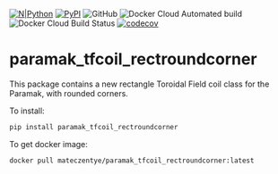 [![N|Python](https://www.python.org/static/community_logos/python-powered-w-100x40.png)](https://www.python.org)
[![PyPI](https://img.shields.io/pypi/v/paramak-tfcoil-rectroundcorner?color=brightgreen&label=pypi&logo=grebrightgreenen&logoColor=green)](https://pypi.org/project/paramak_tfcoil_rectroundcorner/)
![GitHub](https://img.shields.io/github/license/mateczentye/paramak_tfcoil_rectroundcorner)
![Docker Cloud Automated build](https://img.shields.io/docker/cloud/automated/mateczentye/paramak_tfcoil_rectroundcorner)
![Docker Cloud Build Status](https://img.shields.io/docker/cloud/build/mateczentye/paramak_tfcoil_rectroundcorner)
[![codecov](https://codecov.io/gh/mateczentye/paramak_tfcoil_rectroundcorner/branch/main/graph/badge.svg?token=MKLD3EUFQB)](https://codecov.io/gh/mateczentye/paramak_tfcoil_rectroundcorner)

# paramak_tfcoil_rectroundcorner

This package contains a new rectangle Toroidal Field coil class for the Paramak,
with rounded corners.

To install:
```bash
pip install paramak_tfcoil_rectroundcorner
```

To get docker image:
```bash
docker pull mateczentye/paramak_tfcoil_rectroundcorner:latest
```
